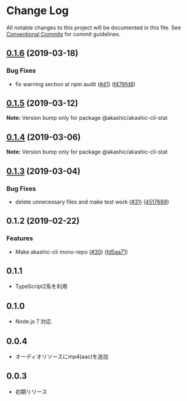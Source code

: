 # Change Log

All notable changes to this project will be documented in this file.
See [Conventional Commits](https://conventionalcommits.org) for commit guidelines.

## [0.1.6](https://github-com-akashic-cli/akashic-games/akashic-cli/compare/@akashic/akashic-cli-stat@0.1.5...@akashic/akashic-cli-stat@0.1.6) (2019-03-18)


### Bug Fixes

* fix warning section at npm audit ([#41](https://github-com-akashic-cli/akashic-games/akashic-cli/issues/41)) ([f476fd8](https://github-com-akashic-cli/akashic-games/akashic-cli/commit/f476fd8))





## [0.1.5](https://github-com-akashic-cli/akashic-games/akashic-cli/compare/@akashic/akashic-cli-stat@0.1.4...@akashic/akashic-cli-stat@0.1.5) (2019-03-12)

**Note:** Version bump only for package @akashic/akashic-cli-stat





## [0.1.4](https://github-com-akashic-cli/akashic-games/akashic-cli/compare/@akashic/akashic-cli-stat@0.1.3...@akashic/akashic-cli-stat@0.1.4) (2019-03-06)

**Note:** Version bump only for package @akashic/akashic-cli-stat





## [0.1.3](https://github-com-akashic-cli/akashic-games/akashic-cli/compare/@akashic/akashic-cli-stat@0.1.2...@akashic/akashic-cli-stat@0.1.3) (2019-03-04)


### Bug Fixes

* delete unnecessary files and make test work ([#31](https://github-com-akashic-cli/akashic-games/akashic-cli/issues/31)) ([4517689](https://github-com-akashic-cli/akashic-games/akashic-cli/commit/4517689))





## 0.1.2 (2019-02-22)


### Features

* Make akashic-cli mono-repo ([#30](https://github-com-akashic-cli/akashic-games/akashic-cli/issues/30)) ([fd5aa71](https://github-com-akashic-cli/akashic-games/akashic-cli/commit/fd5aa71))





## 0.1.1
* TypeScript2系を利用

## 0.1.0
* Node.js 7 対応

## 0.0.4
* オーディオリソースにmp4(aac)を追加

## 0.0.3
* 初期リリース
